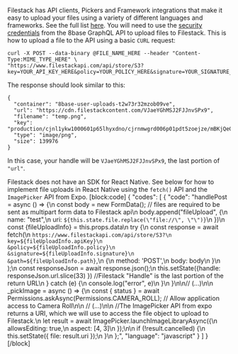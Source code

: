 Filestack has API clients, Pickers and Framework integrations that make it easy to upload your files using a variety of different languages and frameworks. See the full list [here](https://www.filestack.com/docs/api/#api-clients). You will need to use the [security credentials](files-api) from the 8base GraphQL API to upload files to Filestack. This is how to upload a file to the API using a basic `CURL` request:

```
curl -X POST --data-binary @FILE_NAME_HERE --header "Content-Type:MIME_TYPE_HERE" \
"https://www.filestackapi.com/api/store/S3?key=YOUR_API_KEY_HERE&policy=YOUR_POLICY_HERE&signature=YOUR_SIGNATURE_HERE&path=YOUR_PATH_HERE"
```

The response should look similar to this:


```
{
  "container": "8base-user-uploads-t2w73r32mzob09ve",
  "url": "https://cdn.filestackcontent.com/VJaeYGhMSJ2FJJnvSPx9",
  "filename": "temp.png",
  "key": "production/cjnl1ykw1000601p65lhyxdno/cjrnmwgrd006p01pdt5zoejze/mBKjQeQ5RriwpSXhsDCv_temp.png",
  "type": "image/png",
  "size": 139976
}
```

In this case, your handle will be `VJaeYGhMSJ2FJJnvSPx9`, the last portion of `"url"`.

Filestack does not have an SDK for React Native. See below for how to implement file uploads in React Native using the `fetch()` API and the `ImagePicker` API from Expo.
[block:code]
{
  "codes": [
    {
      "code": "handlePost = async () => {\n    const body = new FormData(); // files are required to be sent as multipart form data to Filestack api\n    body.append(\"fileUpload\", {\n      name: \"test\",\n      uri: `${this.state.file.replace(\"file://\", \"\")}`\n    })\n    const {fileUploadInfo} = this.props.data\n    try {\n      const response = await fetch(\n        `https://www.filestackapi.com/api/store/S3?\n                                    key=${fileUploadInfo.apiKey}\n                                    &policy=${fileUploadInfo.policy}\n                                    &signature=${fileUploadInfo.signature}\n                                    &path=${fileUploadInfo.path}`,\n        {\n          method: 'POST',\n          body: body\n        }\n      );\n      const responseJson = await response.json();\n      this.setState({handle: responseJson.url.slice(33) }) //Filestack \"Handle\" is the last portion of the return URL\n    } catch (e) {\n      console.log(\"error\", e)\n    }\n  }\n\n// (...)\n\n  _pickImage = async () => {\n    const { status } = await Permissions.askAsync(Permissions.CAMERA_ROLL); // Allow application access to Camera Roll\n\n    // (...)\n\n    //The ImagePicker API from expo returns a URI, which we will use to access the file object to upload to Filestack.\n    let result = await ImagePicker.launchImageLibraryAsync({\n      allowsEditing: true,\n      aspect: [4, 3]\n    });\n\n    if (!result.cancelled) {\n      this.setState({ file: result.uri });\n    }\n  };",
      "language": "javascript"
    }
  ]
}
[/block]
